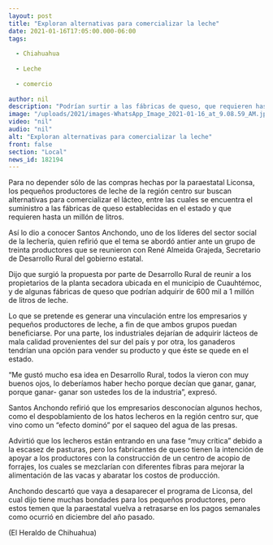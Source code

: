 ```yaml
---
layout: post
title: "Exploran alternativas para comercializar la leche"
date: 2021-01-16T17:05:00.000-06:00
tags:
  
  - Chiahuahua
  
  - Leche
  
  - comercio
  
author: nil
description: "Podrían surtir a las fábricas de queso, que requieren hasta un millón de litros de leche"
image: "/uploads/2021/images-WhatsApp_Image_2021-01-16_at_9.08.59_AM.jpeg"
video: "nil"
audio: "nil"
alt: "Exploran alternativas para comercializar la leche"
front: false
section: "Local"
news_id: 182194
---
```


Para no depender sólo de las compras hechas por la paraestatal Liconsa, los pequeños productores de leche de la región centro sur buscan alternativas para comercializar el lácteo, entre las cuales se encuentra el suministro a las fábricas de queso establecidas en el estado y que requieren hasta un millón de litros.

Así lo dio a conocer Santos Anchondo, uno de los líderes del sector social de la lechería, quien refirió que el tema se abordó antier ante un grupo de treinta productores que se reunieron con René Almeida Grajeda, Secretario de Desarrollo Rural del gobierno estatal.

Dijo que surgió la propuesta por parte de Desarrollo Rural de reunir a los propietarios de la planta secadora ubicada en el municipio de Cuauhtémoc, y de algunas fábricas de queso que podrían adquirir de 600 mil a 1 millón de litros de leche.

Lo que se pretende es generar una vinculación entre los empresarios y pequeños productores de leche, a fin de que ambos grupos puedan beneficiarse. Por una parte, los industriales dejarían de adquirir lácteos de mala calidad provenientes del sur del país y por otra, los ganaderos tendrían una opción para vender su producto y que éste se quede en el estado.

“Me gustó mucho esa idea en Desarrollo Rural, todos la vieron con muy buenos ojos, lo deberíamos haber hecho porque decían que ganar, ganar, porque ganar- ganar son ustedes los de la industria”, expresó.

Santos Anchondo refirió que los empresarios desconocían algunos hechos, como el despoblamiento de los hatos lecheros en la región centro sur, que vino como un “efecto dominó” por el saqueo del agua de las presas.

Advirtió que los lecheros están entrando en una fase “muy crítica” debido a la escasez de pasturas, pero los fabricantes de queso tienen la intención de apoyar a los productores con la construcción de un centro de acopio de forrajes, los cuales se mezclarían con diferentes fibras para mejorar la alimentación de las vacas y abaratar los costos de producción.

Anchondo descartó que vaya a desaparecer el programa de Liconsa, del cual dijo tiene muchas bondades para los pequeños productores, pero estos temen que la paraestatal vuelva a retrasarse en los pagos semanales como ocurrió en diciembre del año pasado.

(El Heraldo de Chihuahua)